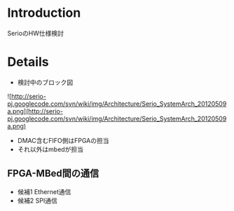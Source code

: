 # Introduction #

SerioのHW仕様検討

# Details #

  * 検討中のブロック図

![http://serio-pj.googlecode.com/svn/wiki/img/Architecture/Serio_SystemArch_20120509a.png](http://serio-pj.googlecode.com/svn/wiki/img/Architecture/Serio_SystemArch_20120509a.png)


  * DMAC含むFIFO側はFPGAの担当
  * それ以外はmbedが担当

## FPGA-MBed間の通信 ##
  * 候補1 Ethernet通信
  * 候補2 SPI通信